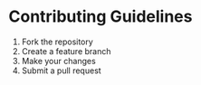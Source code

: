# Contributing Guidelines

1. Fork the repository
2. Create a feature branch
3. Make your changes
4. Submit a pull request